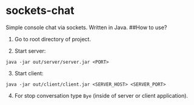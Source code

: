 # sockets-chat
Simple console chat via sockets. Written in Java.
##How to use?

1) Go to root directory of project.

2) Start server:
```
java -jar out/server/server.jar <PORT>
```

3) Start client:
```
java -jar out/client/client.jar <SERVER_HOST> <SERVER_PORT>
```

4) For stop conversation type ```Bye``` (inside of server or client application).
